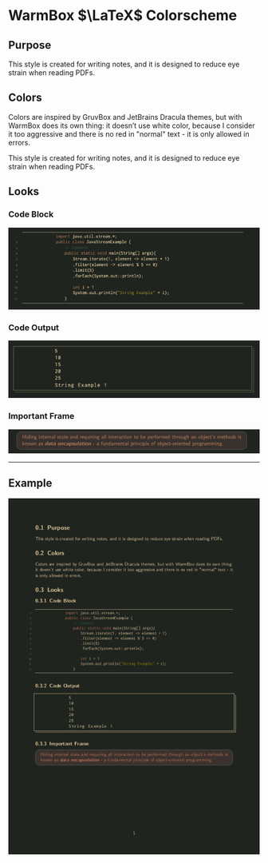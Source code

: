 # WarmBox $\LaTeX$ Colorscheme

## Purpose

This style is created for writing notes, and it is designed to reduce eye strain when reading PDFs.

## Colors

Colors are inspired by GruvBox and JetBrains Dracula themes, but with WarmBox does its own thing: it doesn’t use white color, because I consider it too aggressive and there is no red in "normal" text - it is only allowed in errors.


This style is created for writing notes, and it is designed to reduce eye strain when reading PDFs.

## Looks

### Code Block

![Code Block](images/codeblock.png)

### Code Output

![Code Output](images/codeout.png)

### Important Frame
![Important](images/important.png)

---

## Example 

![Example](Main.png)